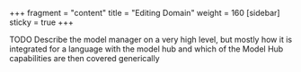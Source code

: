 +++
fragment = "content"
title = "Editing Domain"
weight = 160
[sidebar]
  sticky = true
+++

TODO Describe the model manager on a very high level, but mostly how it is integrated for a language with the model hub and which of the Model Hub capabilities are then covered generically
